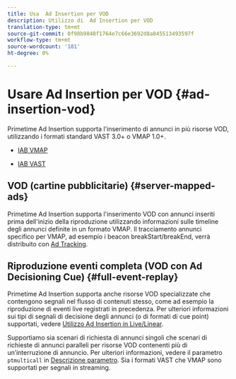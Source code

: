 ```yaml
---
title: Usa  Ad Insertion per VOD
description: Utilizzo di  Ad Insertion per VOD
translation-type: tm+mt
source-git-commit: 0f98b9848f1764e7c66e3692d8a845513493597f
workflow-type: tm+mt
source-wordcount: '181'
ht-degree: 0%

---
```



# Usare  Ad Insertion per VOD {#ad-insertion-vod}

Primetime  Ad Insertion supporta l&#39;inserimento di annunci in più risorse VOD, utilizzando i formati standard VAST 3.0+ o VMAP 1.0+.

* [IAB VMAP](https://www.iab.com/wp-content/uploads/2015/06/VMAPv1_0.pdf)

* [IAB VAST](https://www.iab.com/wp-content/uploads/2015/06/VASTv3_0.pdf)

## VOD (cartine pubblicitarie) {#server-mapped-ads}

Primetime  Ad Insertion supporta l&#39;inserimento VOD con annunci inseriti prima dell&#39;inizio della riproduzione utilizzando informazioni sulle timeline degli annunci definite in un formato VMAP.  Il tracciamento annunci specifico per VMAP, ad esempio i beacon breakStart/breakEnd, verrà distribuito con [Ad Tracking](set-up-ad-tracking.md).

## Riproduzione eventi completa (VOD con  Ad Decisioning Cue) {#full-event-replay}

Primetime  Ad Insertion supporta anche risorse VOD specializzate che contengono segnali nel flusso di contenuti stesso, come ad esempio la riproduzione di eventi live registrati in precedenza. Per ulteriori informazioni sui tipi di segnali di decisione degli annunci (o di formati di cue point) supportati, vedere [Utilizzo  Ad Insertion in Live/Linear](ad-insertion-live-linear-stream.md).

Supportiamo sia scenari di richiesta di annunci singoli che scenari di richieste di annunci paralleli per risorse VOD contenenti più di un’interruzione di annuncio. Per ulteriori informazioni, vedere il parametro `ptmulticall` in [Descrizione parametro](/help/primetime-ad-insertion/technical-reference/bootstrap-api.md). Sia i formati VAST che VMAP sono supportati per segnali in streaming.
